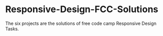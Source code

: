 # Responsive-Design-FCC-Solutions
The six projects are the solutions of free code camp  Responsive Design Tasks.
